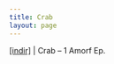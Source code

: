 ```yaml
---
title: Crab
layout: page
---
```


<a href="https://cloud.mail.ru/public/d0ee5a27e8cf/Crab%20-%201%20Amorf%20EP" target="_blank">[indir]</a>   |   Crab &#8211; 1 Amorf Ep.